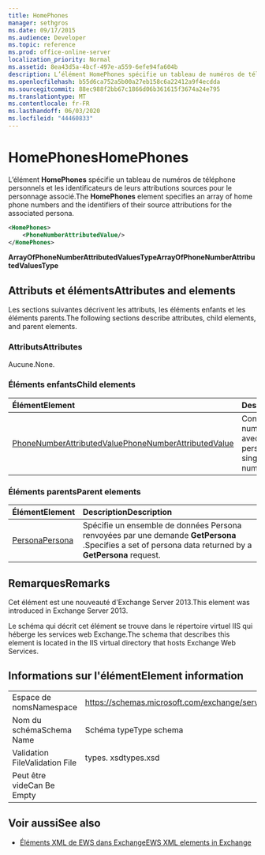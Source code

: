 ```yaml
---
title: HomePhones
manager: sethgros
ms.date: 09/17/2015
ms.audience: Developer
ms.topic: reference
ms.prod: office-online-server
localization_priority: Normal
ms.assetid: 8ea43d5a-4bcf-497e-a559-6efe94fa604b
description: L’élément HomePhones spécifie un tableau de numéros de téléphone personnels et les identificateurs de leurs attributions sources pour le personnage associé.
ms.openlocfilehash: b55d6ca752a5b00a27eb158c6a22412a9f4ecdda
ms.sourcegitcommit: 88ec988f2bb67c1866d06b361615f3674a24e795
ms.translationtype: MT
ms.contentlocale: fr-FR
ms.lasthandoff: 06/03/2020
ms.locfileid: "44460833"
---
```

# <a name="homephones"></a><span data-ttu-id="be155-103">HomePhones</span><span class="sxs-lookup"><span data-stu-id="be155-103">HomePhones</span></span>

<span data-ttu-id="be155-104">L’élément **HomePhones** spécifie un tableau de numéros de téléphone personnels et les identificateurs de leurs attributions sources pour le personnage associé.</span><span class="sxs-lookup"><span data-stu-id="be155-104">The **HomePhones** element specifies an array of home phone numbers and the identifiers of their source attributions for the associated persona.</span></span> 
  
```XML
<HomePhones>
    <PhoneNumberAttributedValue/>
</HomePhones>
```

 <span data-ttu-id="be155-105">**ArrayOfPhoneNumberAttributedValuesType**</span><span class="sxs-lookup"><span data-stu-id="be155-105">**ArrayOfPhoneNumberAttributedValuesType**</span></span>
## <a name="attributes-and-elements"></a><span data-ttu-id="be155-106">Attributs et éléments</span><span class="sxs-lookup"><span data-stu-id="be155-106">Attributes and elements</span></span>

<span data-ttu-id="be155-107">Les sections suivantes décrivent les attributs, les éléments enfants et les éléments parents.</span><span class="sxs-lookup"><span data-stu-id="be155-107">The following sections describe attributes, child elements, and parent elements.</span></span>
  
### <a name="attributes"></a><span data-ttu-id="be155-108">Attributs</span><span class="sxs-lookup"><span data-stu-id="be155-108">Attributes</span></span>

<span data-ttu-id="be155-109">Aucune.</span><span class="sxs-lookup"><span data-stu-id="be155-109">None.</span></span>
  
### <a name="child-elements"></a><span data-ttu-id="be155-110">Éléments enfants</span><span class="sxs-lookup"><span data-stu-id="be155-110">Child elements</span></span>

|<span data-ttu-id="be155-111">**Élément**</span><span class="sxs-lookup"><span data-stu-id="be155-111">**Element**</span></span>|<span data-ttu-id="be155-112">**Description**</span><span class="sxs-lookup"><span data-stu-id="be155-112">**Description**</span></span>|
|:-----|:-----|
|[<span data-ttu-id="be155-113">PhoneNumberAttributedValue</span><span class="sxs-lookup"><span data-stu-id="be155-113">PhoneNumberAttributedValue</span></span>](phonenumberattributedvalue.md) <br/> |<span data-ttu-id="be155-114">Contient un seul numéro de téléphone avec attributs pour un personnage.</span><span class="sxs-lookup"><span data-stu-id="be155-114">Contains a single attributed phone number for a persona.</span></span>  <br/> |
   
### <a name="parent-elements"></a><span data-ttu-id="be155-115">Éléments parents</span><span class="sxs-lookup"><span data-stu-id="be155-115">Parent elements</span></span>

|<span data-ttu-id="be155-116">**Élément**</span><span class="sxs-lookup"><span data-stu-id="be155-116">**Element**</span></span>|<span data-ttu-id="be155-117">**Description**</span><span class="sxs-lookup"><span data-stu-id="be155-117">**Description**</span></span>|
|:-----|:-----|
|[<span data-ttu-id="be155-118">Persona</span><span class="sxs-lookup"><span data-stu-id="be155-118">Persona</span></span>](persona.md) <br/> |<span data-ttu-id="be155-119">Spécifie un ensemble de données Persona renvoyées par une demande **GetPersona** .</span><span class="sxs-lookup"><span data-stu-id="be155-119">Specifies a set of persona data returned by a **GetPersona** request.</span></span>  <br/> |
   
## <a name="remarks"></a><span data-ttu-id="be155-120">Remarques</span><span class="sxs-lookup"><span data-stu-id="be155-120">Remarks</span></span>

<span data-ttu-id="be155-121">Cet élément est une nouveauté d'Exchange Server 2013.</span><span class="sxs-lookup"><span data-stu-id="be155-121">This element was introduced in Exchange Server 2013.</span></span>
  
<span data-ttu-id="be155-122">Le schéma qui décrit cet élément se trouve dans le répertoire virtuel IIS qui héberge les services web Exchange.</span><span class="sxs-lookup"><span data-stu-id="be155-122">The schema that describes this element is located in the IIS virtual directory that hosts Exchange Web Services.</span></span>
  
## <a name="element-information"></a><span data-ttu-id="be155-123">Informations sur l'élément</span><span class="sxs-lookup"><span data-stu-id="be155-123">Element information</span></span>

|||
|:-----|:-----|
|<span data-ttu-id="be155-124">Espace de noms</span><span class="sxs-lookup"><span data-stu-id="be155-124">Namespace</span></span>  <br/> |https://schemas.microsoft.com/exchange/services/2006/types  <br/> |
|<span data-ttu-id="be155-125">Nom du schéma</span><span class="sxs-lookup"><span data-stu-id="be155-125">Schema Name</span></span>  <br/> |<span data-ttu-id="be155-126">Schéma type</span><span class="sxs-lookup"><span data-stu-id="be155-126">Type schema</span></span>  <br/> |
|<span data-ttu-id="be155-127">Validation File</span><span class="sxs-lookup"><span data-stu-id="be155-127">Validation File</span></span>  <br/> |<span data-ttu-id="be155-128">types. xsd</span><span class="sxs-lookup"><span data-stu-id="be155-128">types.xsd</span></span>  <br/> |
|<span data-ttu-id="be155-129">Peut être vide</span><span class="sxs-lookup"><span data-stu-id="be155-129">Can Be Empty</span></span>  <br/> ||
   
## <a name="see-also"></a><span data-ttu-id="be155-130">Voir aussi</span><span class="sxs-lookup"><span data-stu-id="be155-130">See also</span></span>



- [<span data-ttu-id="be155-131">Éléments XML de EWS dans Exchange</span><span class="sxs-lookup"><span data-stu-id="be155-131">EWS XML elements in Exchange</span></span>](ews-xml-elements-in-exchange.md)

